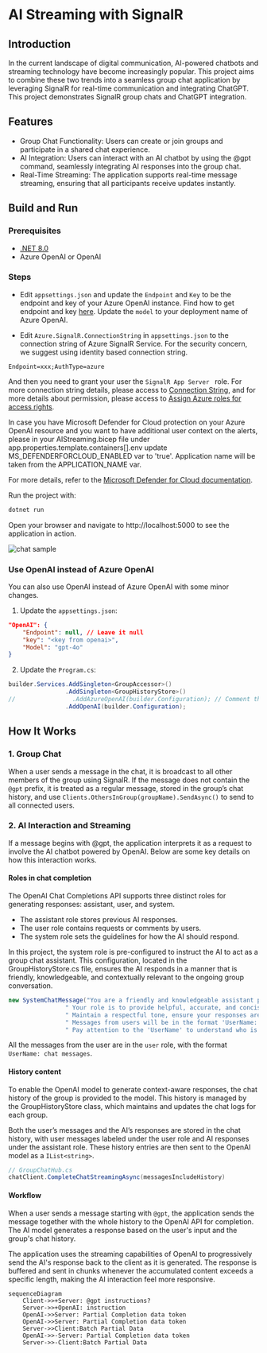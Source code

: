 # AI Streaming with SignalR

## Introduction

In the current landscape of digital communication, AI-powered chatbots and streaming technology have become increasingly popular.
This project aims to combine these two trends into a seamless group chat application by leveraging SignalR for real-time communication and integrating ChatGPT.
This project demonstrates SignalR group chats and ChatGPT integration.

## Features

- Group Chat Functionality: Users can create or join groups and participate in a shared chat experience.
- AI Integration: Users can interact with an AI chatbot by using the @gpt command, seamlessly integrating AI responses into the group chat.
- Real-Time Streaming: The application supports real-time message streaming, ensuring that all participants receive updates instantly.

## Build and Run

### Prerequisites

- [.NET 8.0](https://dotnet.microsoft.com/download/dotnet/8.0)
- Azure OpenAI or OpenAI

### Steps

- Edit `appsettings.json` and update the `Endpoint` and `Key` to be the endpoint and key of your Azure OpenAI instance. Find how to get endpoint and key [here](https://learn.microsoft.com/azure/ai-services/openai/chatgpt-quickstart?tabs=command-line%2Cpython-new&pivots=programming-language-csharp#retrieve-key-and-endpoint).
Update the `model` to your deployment name of Azure OpenAI.

- Edit `Azure.SignalR.ConnectionString` in `appsettings.json` to the connection string of Azure SignalR Service. For the security concern, we suggest using
identity based connection string.

```
Endpoint=xxx;AuthType=azure
```

And then you need to grant your user the `SignalR App Server ` role. For more connection string details, please access to [Connection String](https://learn.microsoft.com/en-us/azure/azure-signalr/concept-connection-string), and for more details about permission, please access to [Assign Azure roles for access rights](https://learn.microsoft.com/azure/azure-signalr/signalr-concept-authorize-azure-active-directory#assign-azure-roles-for-access-rights).

In case you have Microsoft Defender for Cloud protection on your Azure OpenAI resource and you want to have additional user context on the alerts, please in your AIStreaming.bicep file under app.properties.template.containers[].env update MS_DEFENDERFORCLOUD_ENABLED var to 'true'.
Application name will be taken from the APPLICATION_NAME var.

For more details, refer to the [Microsoft Defender for Cloud documentation](https://learn.microsoft.com/azure/defender-for-cloud/gain-end-user-context-ai).


Run the project with:

```bash
dotnet run
```

Open your browser and navigate to http://localhost:5000 to see the application in action.

![chat sample](./images/chat.jpg)

### Use OpenAI instead of Azure OpenAI

You can also use OpenAI instead of Azure OpenAI with some minor changes.

1. Update the `appsettings.json`:

```json
"OpenAI": {
    "Endpoint": null, // Leave it null
    "key": "<key from openai>",
    "Model": "gpt-4o"
}
```

2. Update the `Program.cs`:

```csharp
builder.Services.AddSingleton<GroupAccessor>()
                .AddSingleton<GroupHistoryStore>()
//                .AddAzureOpenAI(builder.Configuration); // Comment this line and add the below line
                .AddOpenAI(builder.Configuration);
```

## How It Works

### 1. Group Chat

When a user sends a message in the chat, it is broadcast to all other members of the group using SignalR. If the message does not contain the `@gpt` prefix, it is treated as a regular message, stored in the group’s chat history, and use `Clients.OthersInGroup(groupName).SendAsync()` to send to all connected users.

### 2. AI Interaction and Streaming

If a message begins with @gpt, the application interprets it as a request to involve the AI chatbot powered by OpenAI. Below are some key details on how this interaction works.

#### Roles in chat completion

The OpenAI Chat Completions API supports three distinct roles for generating responses: assistant, user, and system.

- The assistant role stores previous AI responses.
- The user role contains requests or comments by users.
- The system role sets the guidelines for how the AI should respond.

In this project, the system role is pre-configured to instruct the AI to act as a group chat assistant. This configuration, located in the GroupHistoryStore.cs file, ensures the AI responds in a manner that is friendly, knowledgeable, and contextually relevant to the ongoing group conversation.

```csharp
new SystemChatMessage("You are a friendly and knowledgeable assistant participating in a group discussion." +
                " Your role is to provide helpful, accurate, and concise information when addressed." +
                " Maintain a respectful tone, ensure your responses are clear and relevant to the group's ongoing conversation, and assist in facilitating productive discussions." +
                " Messages from users will be in the format 'UserName: chat messages'." +
                " Pay attention to the 'UserName' to understand who is speaking and tailor your responses accordingly."),
```

All the messages from the user are in the `user` role, with the format `UserName: chat messages`.


#### History content

To enable the OpenAI model to generate context-aware responses, the chat history of the group is provided to the model. This history is managed by the GroupHistoryStore class, which maintains and updates the chat logs for each group.

Both the user’s messages and the AI’s responses are stored in the chat history, with user messages labeled under the user role and AI responses under the assistant role. These history entries are then sent to the OpenAI model as a `IList<string>`.

```csharp
// GroupChatHub.cs
chatClient.CompleteChatStreamingAsync(messagesIncludeHistory)
```

#### Workflow

When a user sends a message starting with `@gpt`, the application sends the message together with the whole history to the OpenAI API for completion. The AI model generates a response based on the user's input and the group's chat history.

The application uses the streaming capabilities of OpenAI to progressively send the AI's response back to the client as it is generated. The response is buffered and sent in chunks whenever the accumulated content exceeds a specific length, making the AI interaction feel more responsive.

```mermaid
sequenceDiagram
    Client->>+Server: @gpt instructions?
    Server->>+OpenAI: instruction
    OpenAI->>Server: Partial Completion data token
    OpenAI->>Server: Partial Completion data token
    Server->>Client:Batch Partial Data
    OpenAI->>-Server: Partial Completion data token
    Server->>-Client:Batch Partial Data
```
